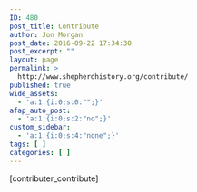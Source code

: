 ```yaml
---
ID: 480
post_title: Contribute
author: Jon Morgan
post_date: 2016-09-22 17:34:30
post_excerpt: ""
layout: page
permalink: >
  http://www.shepherdhistory.org/contribute/
published: true
wide_assets:
  - 'a:1:{i:0;s:0:"";}'
afap_auto_post:
  - 'a:1:{i:0;s:2:"no";}'
custom_sidebar:
  - 'a:1:{i:0;s:4:"none";}'
tags: [ ]
categories: [ ]
---
```

[contributer_contribute]